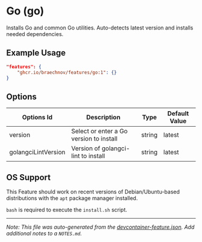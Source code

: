 
# Go (go)

Installs Go and common Go utilities. Auto-detects latest version and installs needed dependencies.

## Example Usage

```json
"features": {
    "ghcr.io/braechnov/features/go:1": {}
}
```

## Options

| Options Id | Description | Type | Default Value |
|-----|-----|-----|-----|
| version | Select or enter a Go version to install | string | latest |
| golangciLintVersion | Version of golangci-lint to install | string | latest |



## OS Support

This Feature should work on recent versions of Debian/Ubuntu-based distributions with the `apt` package manager installed.

`bash` is required to execute the `install.sh` script.


---

_Note: This file was auto-generated from the [devcontainer-feature.json](https://github.com/braechnov/features/blob/main/src/go/devcontainer-feature.json).  Add additional notes to a `NOTES.md`._
